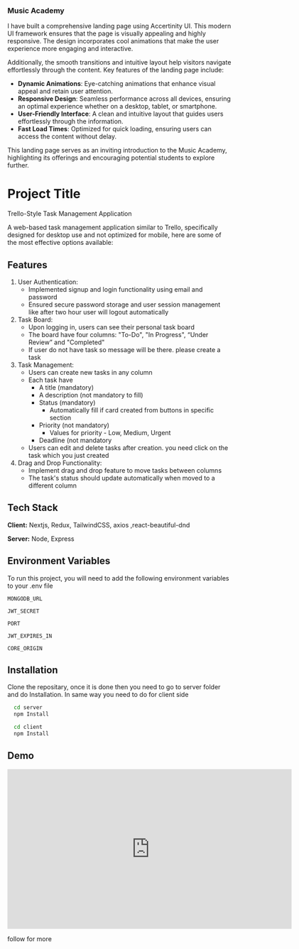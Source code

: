 ### Music Academy

I have built a comprehensive landing page using Accertinity UI. This modern UI framework ensures that the page is visually appealing and highly responsive. The design incorporates cool animations that make the user experience more engaging and interactive. 

Additionally, the smooth transitions and intuitive layout help visitors navigate effortlessly through the content. Key features of the landing page include:

- **Dynamic Animations**: Eye-catching animations that enhance visual appeal and retain user attention.
- **Responsive Design**: Seamless performance across all devices, ensuring an optimal experience whether on a desktop, tablet, or smartphone.
- **User-Friendly Interface**: A clean and intuitive layout that guides users effortlessly through the information.
- **Fast Load Times**: Optimized for quick loading, ensuring users can access the content without delay.

This landing page serves as an inviting introduction to the Music Academy, highlighting its offerings and encouraging potential students to explore further.


# Project Title

Trello-Style Task Management Application

A web-based task management application similar to Trello, specifically designed for desktop use and not optimized for mobile, here are some of the most effective options available:
## Features

1. User Authentication:
    - Implemented signup and login functionality using email and password
    - Ensured secure password storage and user session management like after two hour user will logout automatically
2. Task Board:
    - Upon logging in, users can see their personal task board
    - The board have four columns: "To-Do", "In Progress", “Under Review” and "Completed"
    - If user do not have task so message will be there. please create a task
3. Task Management:
    - Users can create new tasks in any column
    - Each task have
        - A title (mandatory)
        - A description (not mandatory to fill)
        - Status (mandatory)
            - Automatically fill if card created from buttons in specific section
        - Priority (not mandatory)
            - Values for priority - Low, Medium, Urgent
        - Deadline (not mandatory
    - Users can edit and delete tasks after creation. you need click on the task which you just created
4. Drag and Drop Functionality:
    - Implement drag and drop feature to move tasks between columns
    - The task's status should update automatically when moved to a different column


## Tech Stack

**Client:** Nextjs, Redux, TailwindCSS, axios ,react-beautiful-dnd

**Server:** Node, Express


## Environment Variables

To run this project, you will need to add the following environment variables to your .env file

`MONGODB_URL`

`JWT_SECRET`

`PORT`

`JWT_EXPIRES_IN`

`CORE_ORIGIN`


## Installation

Clone the repositary, once it is done then you need to go to server folder and do Installation. In same way you need to do for client side

```bash
  cd server
  npm Install

  cd client 
  npm Install
```
    
## Demo


<iframe src="https://player.vimeo.com/video/991755972?h=7cf3858b74" width="640" height="360" frameborder="0" allowfullscreen></iframe>

follow for more

